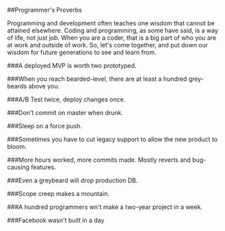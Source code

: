 ##Programmer's Proverbs

Programming and development often teaches one wisdom that cannot be attained elsewhere. Coding and programming, as some have said, is a way of life, not just job. When you are a coder, that is a big part of who you are at work and outside of work. So, let's come together, and put down our wisdom for future generations to see and learn from.

###A deployed MVP is worth two prototyped.

###When you reach bearded-level, there are at least a hundred grey-beards above you.

###A/B Test twice, deploy changes once.

###Don't commit on master when drunk.

###Sleep on a force push.

###Sometimes you have to cut legacy support to allow the new product to bloom.

###More hours worked, more commits made. Mostly reverts and bug-causing features.

###Even a greybeard will drop production DB.

###Scope creep makes a mountain.

###A hundred programmers wn't make a two-year project in a week.

###Facebook wasn't built in a day
